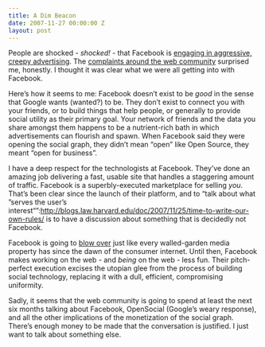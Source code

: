 ```yaml
---
title: A Dim Beacon
date: 2007-11-27 00:00:00 Z
layout: post
---
```


People are shocked - *shocked!* - that Facebook is [engaging in aggressive, creepy advertising](http://www.radiantcore.com/blog/archives/23/11/2007/deconstructingfacebookbeaconjavascript). The [complaints around the web community](http://www.somebits.com/weblog/culture/cancelling-facebook.html) surprised me, honestly. I thought it was clear what we were all getting into with Facebook.

Here’s how it seems to me: Facebook doesn’t exist to be *good* in the sense that Google wants (wanted?) to be. They don’t exist to connect you with your friends, or to build things that help people, or generally to provide social utility as their primary goal. Your network of friends and the data you share amongst them happens to be a nutrient-rich bath in which advertisements can flourish and spawn. When Facebook said they were opening the social graph, they didn’t mean “open” like Open Source, they meant “open for business”.

I have a deep respect for the technologists at Facebook. They’ve done an amazing job delivering a fast, usable site that handles a staggering amount of traffic. Facebook is a superbly-executed marketplace for selling *you*. That’s been clear since the launch of their platform, and to “talk about what ”serves the user’s interest“”:http://blogs.law.harvard.edu/doc/2007/11/25/time-to-write-our-own-rules/ is to have a discussion about something that is decidedly not Facebook.

Facebook is going to [blow over](http://informationweek.com/shared/printableArticle.jhtml?articleID=204203573) just like every walled-garden media property has since the dawn of the consumer internet. Until then, Facebook makes working on the web - and *being* on the web - less fun. Their pitch-perfect execution excises the utopian glee from the process of building social technology, replacing it with a dull, efficient, compromising uniformity.

Sadly, it seems that the web community is going to spend at least the next six months talking about Facebook, OpenSocial (Google’s weary response), and all the other implications of the monetization of the social graph. There’s enough money to be made that the conversation is justified. I just want to talk about something else.
